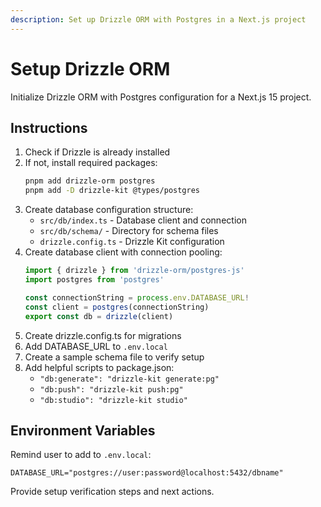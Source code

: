 ```yaml
---
description: Set up Drizzle ORM with Postgres in a Next.js project
---
```


# Setup Drizzle ORM

Initialize Drizzle ORM with Postgres configuration for a Next.js 15 project.

## Instructions

1. Check if Drizzle is already installed
2. If not, install required packages:
   ```bash
   pnpm add drizzle-orm postgres
   pnpm add -D drizzle-kit @types/postgres
   ```
3. Create database configuration structure:
   - `src/db/index.ts` - Database client and connection
   - `src/db/schema/` - Directory for schema files
   - `drizzle.config.ts` - Drizzle Kit configuration
4. Create database client with connection pooling:
   ```typescript
   import { drizzle } from 'drizzle-orm/postgres-js'
   import postgres from 'postgres'

   const connectionString = process.env.DATABASE_URL!
   const client = postgres(connectionString)
   export const db = drizzle(client)
   ```
5. Create drizzle.config.ts for migrations
6. Add DATABASE_URL to `.env.local`
7. Create a sample schema file to verify setup
8. Add helpful scripts to package.json:
   - `"db:generate": "drizzle-kit generate:pg"`
   - `"db:push": "drizzle-kit push:pg"`
   - `"db:studio": "drizzle-kit studio"`

## Environment Variables

Remind user to add to `.env.local`:
```
DATABASE_URL="postgres://user:password@localhost:5432/dbname"
```

Provide setup verification steps and next actions.
